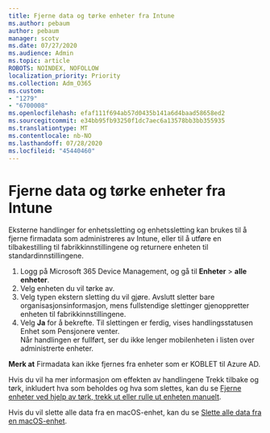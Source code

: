 ```yaml
---
title: Fjerne data og tørke enheter fra Intune
ms.author: pebaum
author: pebaum
manager: scotv
ms.date: 07/27/2020
ms.audience: Admin
ms.topic: article
ROBOTS: NOINDEX, NOFOLLOW
localization_priority: Priority
ms.collection: Adm_O365
ms.custom:
- "1279"
- "6700008"
ms.openlocfilehash: efaf111f694ab57d0435b141a6d4baad58658ed2
ms.sourcegitcommit: e34bb95fb93250f1dc7aec6a13578bb3bb355935
ms.translationtype: MT
ms.contentlocale: nb-NO
ms.lasthandoff: 07/28/2020
ms.locfileid: "45440460"
---
```

# <a name="removing-data-and-wiping-devices-from-intune"></a>Fjerne data og tørke enheter fra Intune

Eksterne handlinger for enhetssletting og enhetssletting kan brukes til å fjerne firmadata som administreres av Intune, eller til å utføre en tilbakestilling til fabrikkinnstillingene og returnere enheten til standardinnstillingene.

1. Logg på Microsoft 365 Device Management, og gå til **Enheter**  >  **alle enheter**.
2. Velg enheten du vil tørke av.
3. Velg typen ekstern sletting du vil gjøre. Avslutt sletter bare organisasjonsinformasjon, mens fullstendige slettinger gjenoppretter enheten til fabrikkinnstillingene.
4. Velg **Ja** for å bekrefte. Til slettingen er ferdig, vises handlingsstatusen Enhet som Pensjonere venter.</br>
    Når handlingen er fullført, ser du ikke lenger mobilenheten i listen over administrerte enheter.

**Merk at** Firmadata kan ikke fjernes fra enheter som er KOBLET til Azure AD.

Hvis du vil ha mer informasjon om effekten av handlingene Trekk tilbake og tørk, inkludert hva som beholdes og hva som slettes, kan du se [Fjerne enheter ved hjelp av tørk, trekk ut eller rulle ut enheten manuelt](https://docs.microsoft.com/intune/devices-wipe).

Hvis du vil slette alle data fra en macOS-enhet, kan du se [Slette alle data fra en macOS-enhet](https://docs.microsoft.com/intune/device-erase).